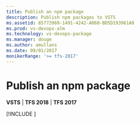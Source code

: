 ```yaml
---
title: Publish an npm package
description: Publish npm packages to VSTS
ms.assetid: 85773969-1491-4242-A060-BD5D193961A0
ms.prod: vs-devops-alm
ms.technology: vs-devops-package
ms.manager: douge
ms.author: amullans
ms.date: 09/01/2017
monikerRange: '>= tfs-2017'
---
```


# Publish an npm package

**VSTS** | **TFS 2018** | **TFS 2017**

[!INCLUDE [](../_shared/npm/publish.md)]
